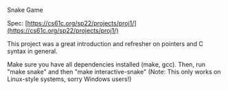 Snake Game

Spec: [https://cs61c.org/sp22/projects/proj1/](https://cs61c.org/sp22/projects/proj1/)

This project was a great introduction and refresher on pointers and C syntax in general.

Make sure you have all dependencies installed (make, gcc).
Then, run "make snake" and then "make interactive-snake" (Note: This only works on Linux-style systems, sorry Windows users!)
